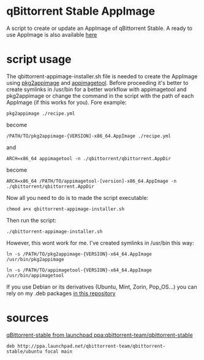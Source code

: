 # qBittorrent Stable AppImage
A script to create or update an AppImage of qBittorrent Stable. A ready to use AppImage is also available [here](https://github.com/ivan-hc/qbittorrent-latest-appimage/releases)

# script usage
The qbittorrent-appimage-installer.sh file is needed to create the AppImage using [pkg2appimage](https://github.com/AppImage/pkg2appimage) and [appimagetool](https://github.com/AppImage/AppImageKit). Before proceeding it's better to create symlinks in /usr/bin for a better workflow with appimagetool and pkg2appimage or change the command in the script with the path of each AppImage (if this works for you). Fore example:

`pkg2appimage ./recipe.yml`

become

`/PATH/TO/pkg2appimage-{VERSION]-x86_64.AppImage ./recipe.yml`

and

`ARCH=x86_64 appimagetool -n ./qbittorrent/qbittorrent.AppDir`

become

`ARCH=x86_64 /PATH/TO/appimagetool-[version]-x86_64.AppImage -n ./qbittorrent/qbittorrent.AppDir`

Now all you need to do is to made the script executable:

`chmod a+x qbittorrent-appimage-installer.sh`

Then run the script:

`./qbittorrent-appimage-installer.sh`

However, this wont work for me. I've created symlinks in /usr/bin this way:

`ln -s /PATH/TO/pkg2appimage-{VERSION}-x64_64.AppImage /usr/bin/pkg2appimage`

`ln -s /PATH/TO/appimagetool-{VERSION}-x64_64.AppImage /usr/bin/appimagetool`

If you use Debian or its derivatives (Ubuntu, Mint, Zorin, Pop_OS...) you can rely on my .deb packages [in this repository](https://github.com/ivan-hc/AppImage-Tools-for-Debian)

# sources
[qBittorrent-stable from launchpad ppa:qbittorrent-team/qbittorrent-stable](https://launchpad.net/~qbittorrent-team/+archive/ubuntu/qbittorrent-stable)

`deb http://ppa.launchpad.net/qbittorrent-team/qbittorrent-stable/ubuntu focal main`
